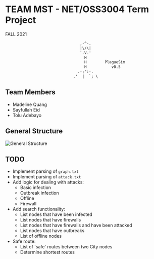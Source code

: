 # TEAM MST - NET/OSS3004 Term Project

FALL 2021

```txt
                                 ,-^-.
                                 |\/\|
                                 `-V-'
                                   H
                                   H        PlagueSim
                                   H           v0.5
                                .-;":-.
                              ,'  |  `; \
```

## Team Members

- Madeline Quang
- Sayfullah Eid
- Tolu Adebayo

## General Structure

![General Structure](http://www.plantuml.com/plantuml/proxy?cache=no&src=https://raw.github.com/fusionstreak/MST_TermProject/master/structure.puml)

## TODO

- Implement parsing of `graph.txt`
- Implement parsing of `attack.txt`
- Add logic for dealing with attacks:
  - Basic infection
  - Outbreak infection
  - Offline
  - Firewall
- Add search functionality:
  - List nodes that have been infected
  - List nodes that have firewalls
  - List nodes that have firewalls and have been attacked
  - List nodes that have outbreaks
  - List of offline nodes
- Safe route:
  - List of 'safe' routes between two City nodes
  - Determine shortest routes
